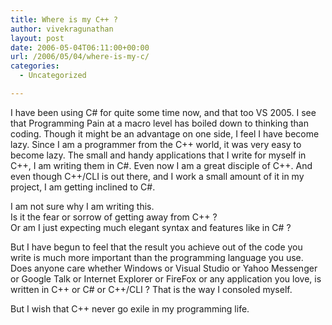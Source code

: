 ```yaml
---
title: Where is my C++ ?
author: vivekragunathan
layout: post
date: 2006-05-04T06:11:00+00:00
url: /2006/05/04/where-is-my-c/
categories:
  - Uncategorized

---
```

I have been using C# for quite some time now, and that too VS 2005. I see that Programming Pain at a macro level has boiled down to thinking than coding. Though it might be an advantage on one side, I feel I have become lazy. Since I am a programmer from the C++ world, it was very easy to become lazy. The small and handy applications that I write for myself in C++, I am writing them in C#. Even now I am a great disciple of C++. And even though C++/CLI is out there, and I work a small amount of it in my project, I am getting inclined to C#.

I am not sure why I am writing this.  
Is it the fear or sorrow of getting away from C++ ?  
Or am I just expecting much elegant syntax and features like in C# ?

But I have begun to feel that the result you achieve out of the code you write is much more important than the programming language you use. Does anyone care whether Windows or Visual Studio or Yahoo Messenger or Google Talk or Internet Explorer or FireFox or any application you love, is written in C++ or C# or C++/CLI ? That is the way I consoled myself.

But I wish that C++ never go exile in my programming life.
